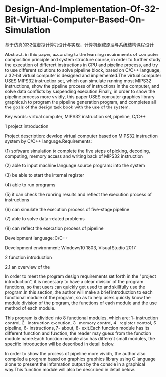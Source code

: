 # Design-And-Implementation-Of-32-Bit-Virtual-Computer-Based-On-Simulation
基于仿真的32位虚拟计算机设计与实现，计算机组成原理与系统结构课程设计

Abstract: in this paper, according to the learning requirements of computer composition principle and system structure course, in order to further study the execution of different instructions in CPU and pipeline process, and try to use different solutions to solve pipeline block, based on C/C++ language, a 32-bit virtual computer is designed and implemented.The virtual computer USES MIPS32 instruction set, which can simulate running most MIPS32 instructions, show the pipeline process of instructions in the computer, and solve data conflicts by suspending execution.Finally, in order to show the pipeline process more vividly, this paper USES computer graphics library graphics.h to program the pipeline generation program, and completes all the goals of the design task book with the use of the system.

Key words: virtual computer, MIPS32 instruction set, pipeline, C/C++

1 project introduction

Project description: develop virtual computer based on MIPS32 instruction system by C/C++ language.Requirements:

(1) software simulation to complete the five steps of picking, decoding, computing, memory access and writing back of MIPS32 instruction

(2) able to input machine language source programs into the system

(3) be able to start the internal register

(4) able to run programs

(5) it can check the running results and reflect the execution process of instructions

(6) can simulate the execution process of five-stage pipeline

(7) able to solve data-related problems

(8) can reflect the execution process of pipeline

Development language: C/C++

Development environment: Windows10 1803, Visual Studio 2017

2 function introduction

2.1 an overview of the

In order to meet the program design requirements set forth in the "project introduction", it is necessary to have a clear division of the program functions, so that users can quickly get used to and skillfully use the program.In this section, the author will make a brief introduction to each functional module of the program, so as to help users quickly know the module division of the program, the functions of each module and the use method of each module.

This program is divided into 8 functional modules, which are: 1- instruction control, 2- instruction execution, 3- memory control, 4- register control, 5- pipeline, 6- instructions, 7- about, 8- exit.Each function module has its different function and function, the reader may guess from the function module name.Each function module also has different small modules, the specific introduction will be described in detail below.

In order to show the process of pipeline more vividly, the author also compiled a program based on graphics graphics library using C language alone to present the information output by the console in a graphical way.This function module will also be described in detail below.